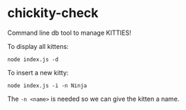 chickity-check
==============

Command line db tool to manage KITTIES!

To display all kittens:

    node index.js -d

To insert a new kitty:

    node index.js -i -n Ninja

The ```-n <name>``` is needed so we can give the kitten a name.

